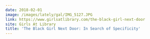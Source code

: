 ```yaml
---
date: 2018-02-01
image: /images/lately/gal/IMG_5127.JPG
link: https://www.girlsatlibrary.com/the-black-girl-next-door
site: Girls At Library
title: 'The Black Girl Next Door: In Search of Specificity'
---
```

